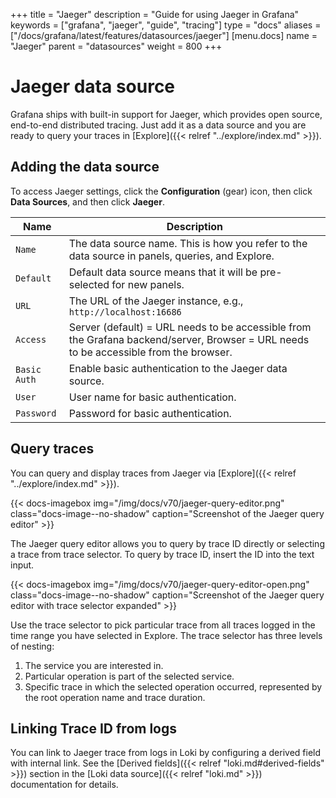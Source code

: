 +++
title = "Jaeger"
description = "Guide for using Jaeger in Grafana"
keywords = ["grafana", "jaeger", "guide", "tracing"]
type = "docs"
aliases = ["/docs/grafana/latest/features/datasources/jaeger"]
[menu.docs]
name = "Jaeger"
parent = "datasources"
weight = 800
+++

# Jaeger data source

Grafana ships with built-in support for Jaeger, which provides open source, end-to-end distributed tracing.
Just add it as a data source and you are ready to query your traces in [Explore]({{< relref "../explore/index.md" >}}).

## Adding the data source
To access Jaeger settings, click the **Configuration** (gear) icon, then click **Data Sources**, and then click **Jaeger**.

| Name            | Description                                                                                                                           |
| --------------- | ------------------------------------------------------------------------------------------------------------------------------------- |
| `Name`          | The data source name. This is how you refer to the data source in panels, queries, and Explore.                                       |
| `Default`       | Default data source means that it will be pre-selected for new panels.                                                                |
| `URL`           | The URL of the Jaeger instance, e.g., `http://localhost:16686`                                                                        |
| `Access`        | Server (default) = URL needs to be accessible from the Grafana backend/server, Browser = URL needs to be accessible from the browser. |
| `Basic Auth`    | Enable basic authentication to the Jaeger data source.                                                                                |
| `User`          | User name for basic authentication.                                                                                                   |
| `Password`      | Password for basic authentication.                                                                                                    |

## Query traces

You can query and display traces from Jaeger via [Explore]({{< relref "../explore/index.md" >}}).

{{< docs-imagebox img="/img/docs/v70/jaeger-query-editor.png" class="docs-image--no-shadow" caption="Screenshot of the Jaeger query editor" >}}

The Jaeger query editor allows you to query by trace ID directly or selecting a trace from trace selector. To query by trace ID, insert the ID into the text input.

{{< docs-imagebox img="/img/docs/v70/jaeger-query-editor-open.png" class="docs-image--no-shadow" caption="Screenshot of the Jaeger query editor with trace selector expanded" >}}

Use the trace selector to pick particular trace from all traces logged in the time range you have selected in Explore. The trace selector has three levels of nesting:
1. The service you are interested in.
1. Particular operation is part of the selected service.
1. Specific trace in which the selected operation occurred, represented by the root operation name and trace duration.

## Linking Trace ID from logs

You can link to Jaeger trace from logs in Loki by configuring a derived field with internal link. See the [Derived fields]({{< relref "loki.md#derived-fields" >}}) section in the [Loki data source]({{< relref "loki.md" >}}) documentation for details.
